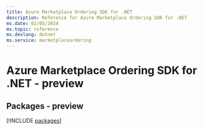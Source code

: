```yaml
---
title: Azure Marketplace Ordering SDK for .NET
description: Reference for Azure Marketplace Ordering SDK for .NET
ms.date: 02/05/2024
ms.topic: reference
ms.devlang: dotnet
ms.service: marketplaceordering
---
```

# Azure Marketplace Ordering SDK for .NET - preview
## Packages - preview
[!INCLUDE [packages](marketplace-ordering-index.md)]